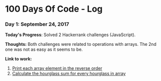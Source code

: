 # 100 Days Of Code - Log

### Day 1: September 24, 2017 

**Today's Progress**: Solved 2 Hackerrank challenges (JavaScript).

**Thoughts:** Both challenges were related to operations with arrays. The 2nd one was not as easy as it seems to be.  

**Link to work:** 
1. [Print each array element in the reverse order](https://learntocodediary.wordpress.com/portfolio/hackerrank-print-each-array-element-in-reverse-order/)
2. [Calculate the hourglass sum for every hourglass in array]()


